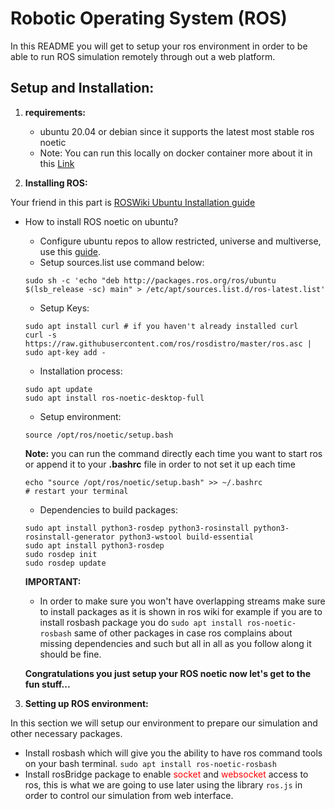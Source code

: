 # Robotic Operating System (ROS)

In this README you will get to setup your ros environment in order to be able to run ROS simulation remotely through out a web platform.

## Setup and Installation:

1. **requirements:**
    - ubuntu 20.04 or debian since it supports the latest most stable ros noetic
    - Note: You can run this locally on docker container more about it in this [Link](https://varhowto.com/install-ros-noetic-docker/)

2. **Installing ROS:**

Your friend in this part is <a href="http://wiki.ros.org/noetic/Installation/Ubuntu" target="_blank">ROSWiki Ubuntu Installation guide</a>

- How to install ROS noetic on ubuntu?
    - Configure ubuntu repos to allow restricted, universe and multiverse, use this [guide](https://help.ubuntu.com/community/Repositories/Ubuntu).
    - Setup sources.list use command below:
    ```
    sudo sh -c 'echo "deb http://packages.ros.org/ros/ubuntu $(lsb_release -sc) main" > /etc/apt/sources.list.d/ros-latest.list'
    ```
    - Setup Keys:
    ```
    sudo apt install curl # if you haven't already installed curl
    curl -s https://raw.githubusercontent.com/ros/rosdistro/master/ros.asc | sudo apt-key add -
    ```
    - Installation process:
    ```
    sudo apt update
    sudo apt install ros-noetic-desktop-full
    ```
    - Setup environment:
    ```
    source /opt/ros/noetic/setup.bash
    ```
    **Note:** you can run the command directly each time you want to start ros or append it to your **.bashrc** file in order to not set it up each time
    ```
    echo "source /opt/ros/noetic/setup.bash" >> ~/.bashrc
    # restart your terminal
    ```
    - Dependencies to build packages:
    ```
    sudo apt install python3-rosdep python3-rosinstall python3-rosinstall-generator python3-wstool build-essential
    sudo apt install python3-rosdep
    sudo rosdep init
    sudo rosdep update
    ```

    **IMPORTANT:**
    - In order to make sure you won't have overlapping streams make sure to install packages as it is shown in ros wiki for example if you are to install rosbash package you do `sudo apt install ros-noetic-rosbash` same of other packages in case ros complains about missing dependencies and such but all in all as you follow along it should be fine.

    **Congratulations you just setup your ROS noetic now let's get to the fun stuff...**

3. **Setting up ROS environment:**

In this section we will setup our environment to prepare our simulation and other necessary packages.

- Install rosbash which will give you the ability to have ros command tools on your bash terminal.
```sudo apt install ros-noetic-rosbash```
- Install rosBridge package to enable <span style="color: red">socket</span> and <span style="color: red">websocket</span> access to ros, this is what we are going to use later using the library `ros.js` in order to control our simulation from web interface.